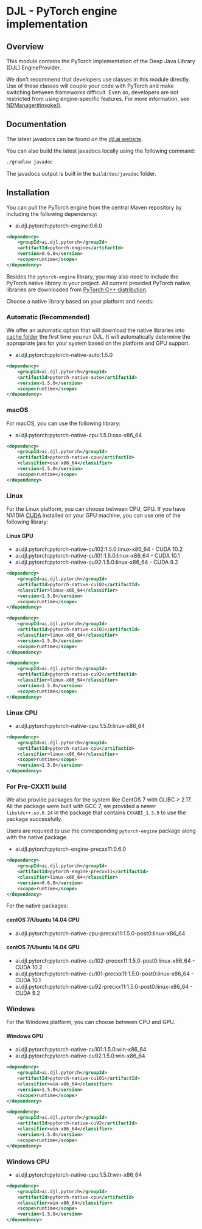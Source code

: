 # DJL - PyTorch engine implementation

## Overview
This module contains the PyTorch implementation of the Deep Java Library (DJL) EngineProvider.

We don't recommend that developers use classes in this module directly.
Use of these classes will couple your code with PyTorch and make switching between frameworks difficult.
Even so, developers are not restricted from using engine-specific features.
For more information, see [NDManager#invoke()](https://javadoc.io/static/ai.djl/api/0.6.0/ai/djl/ndarray/NDManager.html#invoke-java.lang.String-ai.djl.ndarray.NDList-ai.djl.ndarray.NDList-ai.djl.util.PairList-).

## Documentation

The latest javadocs can be found on the [djl.ai website](https://javadoc.io/doc/ai.djl.pytorch/pytorch-engine/latest/index.html).

You can also build the latest javadocs locally using the following command:

```sh
./gradlew javadoc
```
The javadocs output is built in the `build/doc/javadoc` folder.

## Installation
You can pull the PyTorch engine from the central Maven repository by including the following dependency:

- ai.djl.pytorch:pytorch-engine:0.6.0

```xml
<dependency>
    <groupId>ai.djl.pytorch</groupId>
    <artifactId>pytorch-engine</artifactId>
    <version>0.6.0</version>
    <scope>runtime</scope>
</dependency>
```
Besides the `pytorch-engine` library, you may also need to include the PyTorch native library in your project.
All current provided PyTorch native libraries are downloaded from [PyTorch C++ distribution](https://pytorch.org/get-started/locally/#start-locally).

Choose a native library based on your platform and needs:

### Automatic (Recommended)

We offer an automatic option that will download the native libraries into [cache folder](../../docs/development/cache_management.md) the first time you run DJL.
It will automatically determine the appropriate jars for your system based on the platform and GPU support.

- ai.djl.pytorch:pytorch-native-auto:1.5.0

```xml
<dependency>
    <groupId>ai.djl.pytorch</groupId>
    <artifactId>pytorch-native-auto</artifactId>
    <version>1.5.0</version>
    <scope>runtime</scope>
</dependency>
```

### macOS
For macOS, you can use the following library:

- ai.djl.pytorch:pytorch-native-cpu:1.5.0:osx-x86_64

```xml
<dependency>
    <groupId>ai.djl.pytorch</groupId>
    <artifactId>pytorch-native-cpu</artifactId>
    <classifier>osx-x86_64</classifier>
    <version>1.5.0</version>
    <scope>runtime</scope>
</dependency>
```

### Linux
For the Linux platform, you can choose between CPU, GPU. If you have NVIDIA [CUDA](https://en.wikipedia.org/wiki/CUDA)
installed on your GPU machine, you can use one of the following library:

#### Linux GPU
- ai.djl.pytorch:pytorch-native-cu102:1.5.0:linux-x86_64 - CUDA 10.2
- ai.djl.pytorch:pytorch-native-cu101:1.5.0:linux-x86_64 - CUDA 10.1
- ai.djl.pytorch:pytorch-native-cu92:1.5.0:linux-x86_64 - CUDA 9.2

```xml
<dependency>
    <groupId>ai.djl.pytorch</groupId>
    <artifactId>pytorch-native-cu102</artifactId>
    <classifier>linux-x86_64</classifier>
    <version>1.5.0</version>
    <scope>runtime</scope>
</dependency>
```

```xml
<dependency>
    <groupId>ai.djl.pytorch</groupId>
    <artifactId>pytorch-native-cu101</artifactId>
    <classifier>linux-x86_64</classifier>
    <version>1.5.0</version>
    <scope>runtime</scope>
</dependency>
```

```xml
<dependency>
    <groupId>ai.djl.pytorch</groupId>
    <artifactId>pytorch-native-cu92</artifactId>
    <classifier>linux-x86_64</classifier>
    <version>1.5.0</version>
    <scope>runtime</scope>
</dependency>
```

### Linux CPU
- ai.djl.pytorch:pytorch-native-cpu:1.5.0:linux-x86_64

```xml
<dependency>
    <groupId>ai.djl.pytorch</groupId>
    <artifactId>pytorch-native-cpu</artifactId>
    <classifier>linux-x86_64</classifier>
    <scope>runtime</scope>
    <version>1.5.0</version>
</dependency>
```

### For Pre-CXX11 build

We also provide packages for the system like CentOS 7 with GLIBC > 2.17.
All the package were built with GCC 7, we provided a newer `libstdc++.so.6.24` in the package that contains `CXXABI_1.3.9` to use the package successfully.

Users are required to use the corresponding `pytorch-engine` package along with the native package.

- ai.djl.pytorch:pytorch-engine-precxx11:0.6.0

```xml
<dependency>
    <groupId>ai.djl.pytorch</groupId>
    <artifactId>pytorch-engine-precxx11</artifactId>
    <classifier>linux-x86_64</classifier>
    <version>0.6.0</version>
    <scope>runtime</scope>
</dependency>
```

For the native packages:

#### centOS 7/Ubuntu 14.04 CPU
- ai.djl.pytorch:pytorch-native-cpu-precxx11:1.5.0-post0:linux-x86_64

#### centOS 7/Ubuntu 14.04 GPU
- ai.djl.pytorch:pytorch-native-cu102-precxx11:1.5.0-post0:linux-x86_64 - CUDA 10.2
- ai.djl.pytorch:pytorch-native-cu101-precxx11:1.5.0-post0:linux-x86_64 - CUDA 10.1
- ai.djl.pytorch:pytorch-native-cu92-precxx11:1.5.0-post0:linux-x86_64 - CUDA 9.2


### Windows

For the Windows platform, you can choose between CPU and GPU.

#### Windows GPU

- ai.djl.pytorch:pytorch-native-cu101:1.5.0:win-x86_64
- ai.djl.pytorch:pytorch-native-cu92:1.5.0:win-x86_64

```xml
<dependency>
    <groupId>ai.djl.pytorch</groupId>
    <artifactId>pytorch-native-cu101</artifactId>
    <classifier>win-x86_64</classifier>
    <version>1.5.0</version>
    <scope>runtime</scope>
</dependency>
```

```xml
<dependency>
    <groupId>ai.djl.pytorch</groupId>
    <artifactId>pytorch-native-cu92</artifactId>
    <classifier>win-x86_64</classifier>
    <version>1.5.0</version>
    <scope>runtime</scope>
</dependency>
```

### Windows CPU
- ai.djl.pytorch:pytorch-native-cpu:1.5.0:win-x86_64

```xml
<dependency>
    <groupId>ai.djl.pytorch</groupId>
    <artifactId>pytorch-native-cpu</artifactId>
    <classifier>win-x86_64</classifier>
    <scope>runtime</scope>
    <version>1.5.0</version>
</dependency>
```
